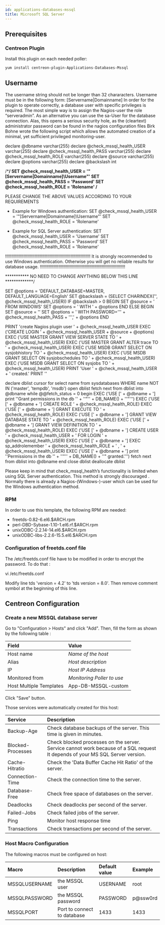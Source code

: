```yaml
---
id: applications-databases-mssql
title: Microsoft SQL Server
---
```


## Prerequisites

### Centreon Plugin

Install this plugin on each needed poller:

``` shell
yum install centreon-plugin-Applications-Databases-Mssql
```

## Username

The username string should not be longer than 32 chararacters. Username must be
in the following form: \[Servername|Domainname\] In order for the plugin to
operate correctly, a database user with specific privileges is required. The
most simple way is to assign the Nagios-user the role “serveradmin”. As an
alternative you can use the sa-User for the database connection. Alas, this
opens a serious security hole, as the (cleartext) administrator password can be
found in the nagios configuration files Birk Bohne wrote the following script
which allows the automated creation of a minimal, yet sufficient privileged
monitoring-user.

declare @dbname varchar(255)
declare @check_mssql_health_USER varchar(255)
declare @check_mssql_health_PASS varchar(255)
declare @check_mssql_health_ROLE varchar(255)
declare @source varchar(255)
declare @options varchar(255)
declare @backslash int

/*******************************************************************/
SET @check_mssql_health_USER = '"[Servername|Domainname]\Username"'
SET @check_mssql_health_PASS = 'Password'
SET @check_mssql_health_ROLE = 'Rolename'
/******************************************************************

PLEASE CHANGE THE ABOVE VALUES ACCORDING TO YOUR REQUIREMENTS

- Example for Windows authentication:
SET @check_mssql_health_USER = '"[Servername|Domainname]\Username"'
SET @check_mssql_health_ROLE = 'Rolename'

- Example for SQL Server authentication:
SET @check_mssql_health_USER = 'Username'
SET @check_mssql_health_PASS = 'Password'
SET @check_mssql_health_ROLE = 'Rolename'

!!!!!!!!!!!!!!!!!!!!!!!!!!!!!!!!!!!!!!!!!!!!!!!!!!!!!!!!!!!!!!!!!!!!!
It is strongly recommended to use Windows authentication. Otherwise
you will get no reliable results for database usage.
!!!!!!!!!!!!!!!!!!!!!!!!!!!!!!!!!!!!!!!!!!!!!!!!!!!!!!!!!!!!!!!!!!!!!

*********** NO NEED TO CHANGE ANYTHING BELOW THIS LINE *************/

SET @options = 'DEFAULT_DATABASE=MASTER, DEFAULT_LANGUAGE=English'
SET @backslash = (SELECT CHARINDEX('\', @check_mssql_health_USER))
IF @backslash > 0
BEGIN
SET @source = ' FROM WINDOWS'
SET @options = ' WITH ' + @options
END
ELSE
BEGIN
SET @source = ''
SET @options = ' WITH PASSWORD=''' + @check_mssql_health_PASS + ''',' + @options
END

PRINT 'create Nagios plugin user ' + @check_mssql_health_USER
EXEC ('CREATE LOGIN ' + @check_mssql_health_USER + @source + @options)
EXEC ('USE MASTER GRANT VIEW SERVER STATE TO ' + @check_mssql_health_USER)
EXEC ('USE MASTER GRANT ALTER trace TO ' + @check_mssql_health_USER)
EXEC ('USE MSDB GRANT SELECT ON sysjobhistory TO ' + @check_mssql_health_USER)
EXEC ('USE MSDB GRANT SELECT ON sysjobschedules TO ' + @check_mssql_health_USER)
EXEC ('USE MSDB GRANT SELECT ON sysjobs TO ' + @check_mssql_health_USER)
PRINT 'User ' + @check_mssql_health_USER + ' created.'
PRINT ''

declare dblist cursor for
select name from sysdatabases WHERE name NOT IN ('master', 'tempdb', 'msdb') open dblist
fetch next from dblist into @dbname
while @@fetch_status = 0 begin
EXEC ('USE [' + @dbname + '] print ''Grant permissions in the db '' + ''"'' + DB_NAME() + ''"''')
EXEC ('USE [' + @dbname + '] CREATE ROLE ' + @check_mssql_health_ROLE)
EXEC ('USE [' + @dbname + '] GRANT EXECUTE TO ' + @check_mssql_health_ROLE)
EXEC ('USE [' + @dbname + '] GRANT VIEW DATABASE STATE TO ' + @check_mssql_health_ROLE)
EXEC ('USE [' + @dbname + '] GRANT VIEW DEFINITION TO ' + @check_mssql_health_ROLE)
EXEC ('USE [' + @dbname + '] CREATE USER ' + @check_mssql_health_USER + ' FOR LOGIN ' + @check_mssql_health_USER)
EXEC ('USE [' + @dbname + '] EXEC sp_addrolemember ' + @check_mssql_health_ROLE + ' , ' + @check_mssql_health_USER)
EXEC ('USE [' + @dbname + '] print ''Permissions in the db '' + ''"'' + DB_NAME() + ''" granted.''')
fetch next from dblist into @dbname
end
close dblist
deallocate dblist

Please keep in mind that check\_mssql\_health’s functionality is limited when
using SQL Server authentication. This method is strongly discouraged . Normally
there is already a Nagios-(Windows-)-user which can be used for the Windows
authentication method.

### RPM

In order to use this template, the following RPM are needed:

- freetds-0.82-6.el6.$ARCH.rpm
- perl-DBD-Sybase-1.10-1.el6.rf.$ARCH.rpm
- unixODBC-2.2.14-14.el6.$ARCH.rpm
- unixODBC-libs-2.2.6-15.5.el6.$ARCH.rpm

### Configuration of freetds.conf file

The /etc/freetds.conf file have to be modified in order to encrypt the password.
To do that :

vi /etc/freetds.conf

Modify line tds 'version = 4.2' to 'tds version = 8.0'. Then remove comment
symbol at the beginning of this line.

## Centreon Configuration

### Create a new MSSQL database server

Go to "Configuration \> Hosts" and click "Add". Then, fill the form as shown by
the following table :

| Field                   | Value                      |
| :---------------------- | :------------------------- |
| Host name               | *Name of the host*         |
| Alias                   | *Host description*         |
| IP                      | *Host IP Address*          |
| Monitored from          | *Monitoring Poller to use* |
| Host Multiple Templates | App-DB-MSSQL-custom        |

Click "Save" button.

Those services were automatically created for this host:

| Service           | Description                                                                                                                   |
| :---------------- | :---------------------------------------------------------------------------------------------------------------------------- |
| Backup-Age        | Check database backups of the server. This time is given in minutes.                                                          |
| Blocked-Processes | Check blocked processes on the server. Service cannot work because of a SQL request It depends of your MS SQL Server version. |
| Cache-Hitratio    | Check the 'Data Buffer Cache Hit Ratio' of the server.                                                                        |
| Connection-Time   | Check the connection time to the server.                                                                                      |
| Database-Free     | Check free space of databases on the server.                                                                                  |
| Deadlocks         | Check deadlocks per second of the server.                                                                                     |
| Failed-Jobs       | Check failed jobs of the server.                                                                                              |
| Ping              | Monitor host response time                                                                                                    |
| Transactions      | Check transactions per second of the server.                                                                                  |

### Host Macro Configuration

The following macros must be configured on host:

| Macro         | Description                 | Default value | Example  |
| :------------ | :-------------------------- | :------------ | :------- |
| MSSQLUSERNAME | the MSSQL user              | USERNAME      | root     |
| MSSQLPASSWORD | the MSSQL password          | PASSWORD      | p@ssw0rd |
| MSSQLPORT     | Port to connect to database | 1433          | 1433     |
